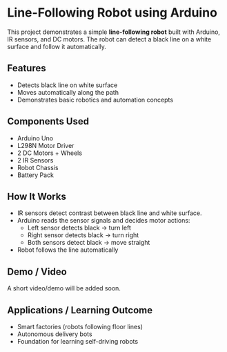 # Line-Following Robot using Arduino

This project demonstrates a simple **line-following robot** built with Arduino, IR sensors, and DC motors. 
The robot can detect a black line on a white surface and follow it automatically.

## Features
- Detects black line on white surface
- Moves automatically along the path
- Demonstrates basic robotics and automation concepts

## Components Used
- Arduino Uno
- L298N Motor Driver
- 2 DC Motors + Wheels
- 2 IR Sensors
- Robot Chassis
- Battery Pack

## How It Works
- IR sensors detect contrast between black line and white surface.
- Arduino reads the sensor signals and decides motor actions:
    - Left sensor detects black → turn left
    - Right sensor detects black → turn right
    - Both sensors detect black → move straight
- Robot follows the line automatically

## Demo / Video
A short video/demo will be added soon.

## Applications / Learning Outcome
- Smart factories (robots following floor lines)
- Autonomous delivery bots
- Foundation for learning self-driving robots

